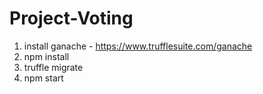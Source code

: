 # Project-Voting

1. install ganache - https://www.trufflesuite.com/ganache 
2. npm install 
3. truffle migrate 
4. npm start
